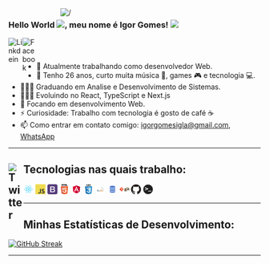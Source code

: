 <img src="https://github.com/josepholiveira/josepholiveira/raw/master/images/illustration.png" min-width="400px" max-width="400px" width="400px" align="right" alt="/">

### Hello World <img src="https://github.com/TheDudeThatCode/TheDudeThatCode/blob/master/Assets/Earth.gif" width="24px">, meu nome é Igor Gomes!  <img src="https://github.com/TheDudeThatCode/TheDudeThatCode/blob/master/Assets/Hi.gif" width="29px">


<a href="https://www.linkedin.com/in/igor-gomes-77ba02129/">
  <img align="left" alt="Linkdein" width="28px" src="https://joaopaulovieira.dev/img_github/github_readme/linkedin.svg" />
</a>

<a href="https://api.whatsapp.com/send?phone=5531994002300">
  <img align="left" alt="Facebook" width="28px" src="https://joaopaulovieira.dev/img_github/github_readme/whatsapp.svg" />
</a>



<br><br/>

- 🔭 Atualmente trabalhando como desenvolvedor Web.
- 👦 Tenho 26 anos, curto muita música 🎸, games 🎮 e tecnologia 💻.
- 👨🏻‍🎓 Graduando em Analise e Desenvolvimento de Sistemas.
- 👨🏻‍💻 Evoluindo no React, TypeScript e Next.js
- 🧐 Focando em desenvolvimento Web.
- ⚡ Curiosidade: Trabalho com tecnologia é gosto de café ☕ 
- 📫 Como entrar em contato comigo: [igorgomesigla@gmail.com](mailto:igorgomesigla@gmail.com), [WhatsApp](https://api.whatsapp.com/send?phone=5531994002300&text=Ol%C3%A1%2C%20Jo%C3%A3o%20Igor!%20Cheguei%20aqui%20atrav%C3%A9s%20do%20perfil%20do%20GitHub.) 
---
## <img align="left" alt="Twitter" width="30px" src="https://cdn-icons-png.flaticon.com/512/1087/1087840.png" /> Tecnologias nas quais trabalho:
<code><img height="20" src="https://raw.githubusercontent.com/github/explore/80688e429a7d4ef2fca1e82350fe8e3517d3494d/topics/react/react.png"></code>
<code><img height="20" src="https://raw.githubusercontent.com/github/explore/80688e429a7d4ef2fca1e82350fe8e3517d3494d/topics/javascript/javascript.png"></code>
<code><img height="20" src="https://raw.githubusercontent.com/github/explore/80688e429a7d4ef2fca1e82350fe8e3517d3494d/topics/bootstrap/bootstrap.png"></code>
<code><img height="20" src="https://raw.githubusercontent.com/github/explore/80688e429a7d4ef2fca1e82350fe8e3517d3494d/topics/html/html.png"></code>
<code><img height="20" src="https://raw.githubusercontent.com/github/explore/80688e429a7d4ef2fca1e82350fe8e3517d3494d/topics/angular/angular.png"></code>
<code><img height="20" src="https://raw.githubusercontent.com/github/explore/80688e429a7d4ef2fca1e82350fe8e3517d3494d/topics/css/css.png"></code>
<code><img height="20" src="https://raw.githubusercontent.com/github/explore/80688e429a7d4ef2fca1e82350fe8e3517d3494d/topics/mysql/mysql.png"></code>
<code><img height="20" src="https://raw.githubusercontent.com/github/explore/80688e429a7d4ef2fca1e82350fe8e3517d3494d/topics/sql/sql.png"></code>
<code><img height="20" src="https://raw.githubusercontent.com/github/explore/80688e429a7d4ef2fca1e82350fe8e3517d3494d/topics/git/git.png"></code>
<code><img height="20" src="https://raw.githubusercontent.com/github/explore/89bdd9644f44d1b12180fd512b95574fe4c54617/topics/github-api/github-api.png"></code>
<code><img height="20" src="https://raw.githubusercontent.com/github/explore/d92924b1d925bb134e308bd29c9de6c302ed3beb/topics/terminal/terminal.png"></code>



----
##  Minhas Estatísticas de Desenvolvimento:

[![GitHub Streak](https://github-readme-streak-stats.herokuapp.com?user=igorgomes12&theme=github-dark-blue&hide_border=true&date_format=j%20M%5B%20Y%5D)](https://git.io/streak-stats)


----




<!--

<p align="center">
  <img 
       width="48%" 
       min-width="420px" 
       height="200px" 
       align="center" 
       src="https://github-readme-stats.vercel.app/api?username=igorgomes12&show_icons=true&theme=radical&text_color=eee&title_color=0ff&icon_color=0ff&bg_color=000&cache_seconds=2500&hide_border=true" 
   />
  <img 
        width="48%" 
        min-width="420px" 
        height="200px" 
        align="center" 
        alt="Github Contributions" src="https://github-readme-streak-stats.herokuapp.com/?user=igorgomes12&show_icons=truel&theme=algolia" title="Github Contributions" />
</p>

-->
